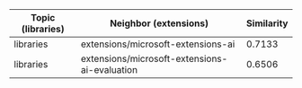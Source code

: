 | Topic (libraries) | Neighbor (extensions) | Similarity |
|-------------|-------------------|------------|
| libraries | extensions/microsoft-extensions-ai | 0.7133 |
| libraries | extensions/microsoft-extensions-ai-evaluation | 0.6506 |
